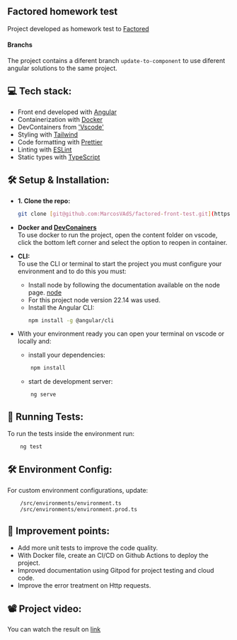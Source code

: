 ## Factored homework test
Project developed as homework test to [Factored](https://www.factored.ai/)

#### Branchs
The project contains a diferent branch ```update-to-component``` to use diferent angular solutions to the same project.

## 💻 Tech stack:

- Front end developed with [Angular](https://v18.angular.dev/)
- Containerization with [Docker](https://www.docker.com/)
- DevContainers from ['Vscode'](https://code.visualstudio.com/docs/devcontainers/containers)
- Styling with [Tailwind](https://tailwindcss.com/)
- Code formatting with [Prettier](https://prettier.io)
- Linting with [ESLint](https://eslint.org)
- Static types with [TypeScript](https://typescriptlang.org)

## 🛠️ Setup & Installation:

- **1. Clone the repo:**

  ```sh
  git clone [git@github.com:MarcosVAdS/factored-front-test.git](https://github.com/MarcosVAdS/factored-front-test.git)
  ```

- **Docker and [DevConainers](https://code.visualstudio.com/docs/devcontainers/containers)** <br>
  To use docker to run the project, open the content folder on vscode, click the bottom left corner and select the option to reopen in container.

- **CLI:** <br>
  To use the CLI or terminal to start the project you must configure your environment and to do this you must:

  - Install node by following the documentation available on the node page. [node](https://nodejs.org/en/download)<br>
  - For this project node version 22.14 was used.
  - Install the Angular CLI:
    ```sh
    npm install -g @angular/cli
    ```

- With your environment ready you can open your terminal on vscode or locally and:
  - install your dependencies:
  ```sh
      npm install
  ```
  - start de development server:
  ```sh
      ng serve
  ```

## 🧪 Running Tests:

To run the tests inside the environment run:

```sh
    ng test
```

## 🛠️ Environment Config:

For custom environment configurations, update:

```
    /src/environments/environment.ts
    /src/environments/environment.prod.ts
```

## 📝 Improvement points:

- Add more unit tests to improve the code quality.
- With Docker file, create an CI/CD on Github Actions to deploy the project.
- Improved documentation using Gitpod for project testing and cloud code.
- Improve the error treatment on Http requests.

## 📽️ Project video:

You can watch the result on [link](https://youtu.be/jkSrB2BnjZQ)
